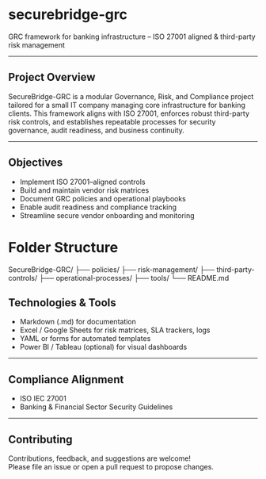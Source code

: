 # securebridge-grc

GRC framework for banking infrastructure – ISO 27001 aligned & third-party risk management

---

##  Project Overview

SecureBridge-GRC is a modular Governance, Risk, and Compliance project tailored for a small IT company managing core infrastructure for banking clients. This framework aligns with ISO 27001, enforces robust third-party risk controls, and establishes repeatable processes for security governance, audit readiness, and business continuity.

---

##  Objectives

- Implement ISO 27001–aligned controls  
- Build and maintain vendor risk matrices  
- Document GRC policies and operational playbooks  
- Enable audit readiness and compliance tracking  
- Streamline secure vendor onboarding and monitoring  

# Folder Structure
SecureBridge-GRC/
├── policies/
├── risk-management/
├── third-party-controls/
├── operational-processes/
├── tools/
└── README.md


##  Technologies & Tools

- Markdown (.md) for documentation  
- Excel / Google Sheets for risk matrices, SLA trackers, logs  
- YAML or forms for automated templates  
- Power BI / Tableau (optional) for visual dashboards  

---

##  Compliance Alignment

- ISO IEC 27001   
- Banking & Financial Sector Security Guidelines  

---


## Contributing

Contributions, feedback, and suggestions are welcome!  
Please file an issue or open a pull request to propose changes.


